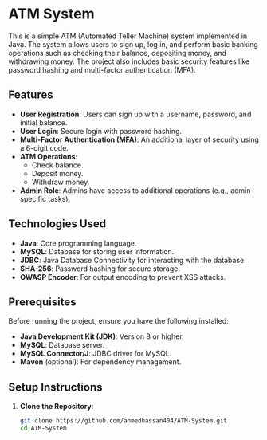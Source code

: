 # ATM System

This is a simple ATM (Automated Teller Machine) system implemented in Java. The system allows users to sign up, log in, and perform basic banking operations such as checking their balance, depositing money, and withdrawing money. The project also includes basic security features like password hashing and multi-factor authentication (MFA).

## Features

- **User Registration**: Users can sign up with a username, password, and initial balance.
- **User Login**: Secure login with password hashing.
- **Multi-Factor Authentication (MFA)**: An additional layer of security using a 6-digit code.
- **ATM Operations**:
  - Check balance.
  - Deposit money.
  - Withdraw money.
- **Admin Role**: Admins have access to additional operations (e.g., admin-specific tasks).

## Technologies Used

- **Java**: Core programming language.
- **MySQL**: Database for storing user information.
- **JDBC**: Java Database Connectivity for interacting with the database.
- **SHA-256**: Password hashing for secure storage.
- **OWASP Encoder**: For output encoding to prevent XSS attacks.

## Prerequisites

Before running the project, ensure you have the following installed:

- **Java Development Kit (JDK)**: Version 8 or higher.
- **MySQL**: Database server.
- **MySQL Connector/J**: JDBC driver for MySQL.
- **Maven** (optional): For dependency management.

## Setup Instructions

1. **Clone the Repository**:
   ```bash
   git clone https://github.com/ahmedhassan404/ATM-System.git
   cd ATM-System
